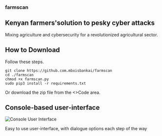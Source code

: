 ### farmscan

## Kenyan farmers'solution to pesky cyber attacks

Mixing agriculture and cybersecurity for a revolutionized agricultural sector.

## How to Download
Follow these steps.

```
git clone https://github.com.mbxisbankai/farmscan
cd ./farmscan
chmod +x farmscan.py
sudo pip3 install -r requirements.txt

```
Or download the zip file from the <>Code area.

## Console-based user-interface
![Console User Interface](https://github.com/mbxisbankai/farmscan/issues/1#issue-2752376752)

Easy to use user-interface, with dialogue options each step of the way
